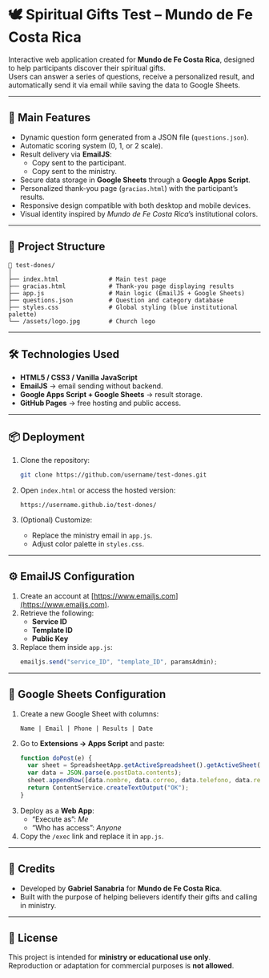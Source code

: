 # 🕊️ Spiritual Gifts Test – Mundo de Fe Costa Rica

Interactive web application created for **Mundo de Fe Costa Rica**, designed to help participants discover their spiritual gifts.  
Users can answer a series of questions, receive a personalized result, and automatically send it via email while saving the data to Google Sheets.

---

## 🚀 Main Features

- Dynamic question form generated from a JSON file (`questions.json`).
- Automatic scoring system (0, 1, or 2 scale).
- Result delivery via **EmailJS**:
  - Copy sent to the participant.
  - Copy sent to the ministry.
- Secure data storage in **Google Sheets** through a **Google Apps Script**.
- Personalized thank-you page (`gracias.html`) with the participant’s results.
- Responsive design compatible with both desktop and mobile devices.
- Visual identity inspired by *Mundo de Fe Costa Rica*’s institutional colors.

---

## 🧩 Project Structure

```
📁 test-dones/
│
├── index.html              # Main test page
├── gracias.html            # Thank-you page displaying results
├── app.js                  # Main logic (EmailJS + Google Sheets)
├── questions.json          # Question and category database
├── styles.css              # Global styling (blue institutional palette)
└── /assets/logo.jpg        # Church logo
```

---

## 🛠️ Technologies Used

- **HTML5 / CSS3 / Vanilla JavaScript**
- **EmailJS** → email sending without backend.
- **Google Apps Script + Google Sheets** → result storage.
- **GitHub Pages** → free hosting and public access.

---

## 📦 Deployment

1. Clone the repository:
   ```bash
   git clone https://github.com/username/test-dones.git
   ```

2. Open `index.html` or access the hosted version:
   ```
   https://username.github.io/test-dones/
   ```

3. (Optional) Customize:
   - Replace the ministry email in `app.js`.
   - Adjust color palette in `styles.css`.

---

## ⚙️ EmailJS Configuration

1. Create an account at [https://www.emailjs.com](https://www.emailjs.com).  
2. Retrieve the following:
   - **Service ID**
   - **Template ID**
   - **Public Key**
3. Replace them inside `app.js`:
   ```js
   emailjs.send("service_ID", "template_ID", paramsAdmin);
   ```

---

## 🧾 Google Sheets Configuration

1. Create a new Google Sheet with columns:
   ```
   Name | Email | Phone | Results | Date
   ```
2. Go to **Extensions → Apps Script** and paste:
   ```js
   function doPost(e) {
     var sheet = SpreadsheetApp.getActiveSpreadsheet().getActiveSheet();
     var data = JSON.parse(e.postData.contents);
     sheet.appendRow([data.nombre, data.correo, data.telefono, data.resultados, new Date()]);
     return ContentService.createTextOutput("OK");
   }
   ```
3. Deploy as a **Web App**:
   - “Execute as”: *Me*
   - “Who has access”: *Anyone*
4. Copy the `/exec` link and replace it in `app.js`.

---

## 👥 Credits

- Developed by **Gabriel Sanabria** for **Mundo de Fe Costa Rica**.  
- Built with the purpose of helping believers identify their gifts and calling in ministry.

---

## 📄 License

This project is intended for **ministry or educational use only**.  
Reproduction or adaptation for commercial purposes is **not allowed**.
